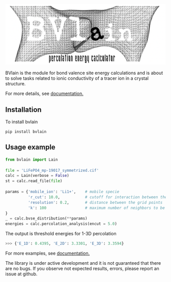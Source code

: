 ![BVlain_logo](https://raw.githubusercontent.com/dembart/BVlain/master/BVlain_logo.png)

BVlain is the module for bond valence site energy calculations and is about to solve tasks related to ionic conductivity of a tracer ion in a crystal structure.

For more details, see [documentation.](https://bvlain.readthedocs.io/en/latest/index.html)


## Installation

To install bvlain
```console
pip install bvlain
```

## Usage example

```python
from bvlain import Lain

file = 'LiFePO4_mp-19017_symmetrized.cif'
calc = Lain(verbose = False)
st = calc.read_file(file)

params = {'mobile_ion': 'Li1+',    # mobile specie
		  'r_cut': 10.0,           # cutoff for interaction between the mobile species and framework
		  'resolution': 0.2,	   # distance between the grid points
		  'k': 100                 # maximum number of neighbors to be collected for each point
}
_ = calc.bvse_distribution(**params)
energies = calc.percolation_analysis(encut = 5.0)
```
The output is threshold energies for 1-3D percolation 

```python
>>> {'E_1D': 0.4395, 'E_2D': 3.3301, 'E_3D': 3.3594}
```
For more examples, see [documentation.](https://bvlain.readthedocs.io/en/latest/index.html)

The library is under active development and it is not guaranteed that there are no bugs. If you observe not expected results, errors, please report an issue at github.




